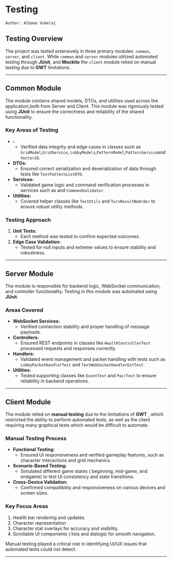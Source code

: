 # Testing

`Author: Albano Vukelaj`

## Testing Overview
The project was tested extensively in three primary modules: `common`, `server`, and `client`. 
While `common` and `server` modules utilized automated testing through **JUnit**, and **Mockito**
the `client` module relied on manual testing due to **GWT** limitations.

---

## Common Module
The [](Common.md) module contains shared models, DTOs, and utilities used across the application,both from Server and Client.
This module was rigorously tested using **JUnit** to ensure the correctness and reliability of the shared functionality.

### Key Areas of Testing
- **[](Models.md):**
    - Verified data integrity and edge cases in classes such as `GridModel`,`GridService`, `LobbyModels`,`PatternModel`,`PatternService`and `Vector2D`.
- **DTOs:**
    - Ensured correct serialization and deserialization of data through tests like `TestPatternListDTO`.
- **Services:**
    - Validated game logic and command verification processes in services such as [](Turn-Logic.md) and `CommandValidator`.
- **Utilities:**
    - Covered helper classes like `TestUtils` and `TurnResultNoOrder` to ensure robust utility methods.

### Testing Approach
1. **Unit Tests:**
    - Each method was tested to confirm expected outcomes.
2. **Edge Case Validation:**
    - Tested for null inputs and extreme values to ensure stability and robustness.

---

## Server Module
The [](Server.md) module is responsible for backend logic, WebSocket communication, and controller functionality. Testing in this module was automated using **JUnit**.

### Areas Covered
- **WebSocket Services:**
    - Verified connection stability and proper handling of message payloads.
- **Controllers:**
    - Ensured REST endpoints in classes like `HealthControllerTest` processed requests and responses correctly.
- **Handlers:**
    - Validated event management and packet handling with tests such as `LobbyPacketHandlerTest` and `TextWebSocketHandlerExtTest`.
- **Utilities:**
    - Tested supporting classes like `EventTest` and `PairTest` to ensure reliability in backend operations.

---

## Client Module
The [](Client.md) module relied on **manual testing** due to the limitations of **GWT** , 
which restricted the ability to perform automated tests, as well as the client requiring many graphical tests which
would be difficult to automate.

### Manual Testing Process
- **Functional Testing:**
    - Ensured UI responsiveness and verified gameplay features, such as character interactions and grid mechanics.
- **Scenario-Based Testing:**
    - Simulated different game states ( beginning, mid-game, and endgame) to test UI consistency and state transitions.
- **Cross-Device Validation:**
    - Confirmed compatibility and responsiveness on various devices and screen sizes.

### Key Focus Areas
1. Health bar rendering and updates.
2. Character representation
3. Character stat overlays for accuracy and visibility.
4. Scrollable UI components ( lists and dialogs) for smooth navigation.

Manual testing played a critical role in identifying UI/UX issues that automated tests could not detect.

---

